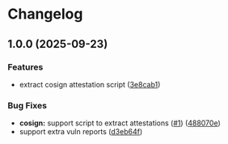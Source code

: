 # Changelog

## 1.0.0 (2025-09-23)


### Features

* extract cosign attestation script ([3e8cab1](https://github.com/Aleph-Alpha/support/commit/3e8cab185a2f106acebd6c30c11337636fce220f))


### Bug Fixes

* **cosign:** support script to extract attestations ([#1](https://github.com/Aleph-Alpha/support/issues/1)) ([488070e](https://github.com/Aleph-Alpha/support/commit/488070e94e2d20bde5df7b7b93cd2afdc253cba1))
* support extra vuln reports ([d3eb64f](https://github.com/Aleph-Alpha/support/commit/d3eb64f460fd587888a271dd24bafe95925302dc))
